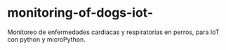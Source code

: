 # monitoring-of-dogs-iot-
Monitoreo de enfermedades cardiacas y respiratorias en perros, para IoT con python y microPython.
